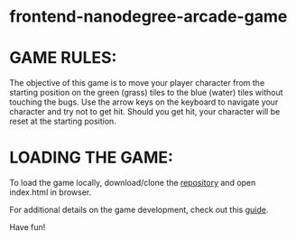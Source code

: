 frontend-nanodegree-arcade-game
===============================

GAME RULES:
===========

The objective of this game is to move your player character from the starting
position on the green (grass) tiles to the blue (water) tiles without touching
the bugs.  Use the arrow keys on the keyboard to navigate your character and 
try not to get hit.  Should you get hit, your character will be reset at the 
starting position.

LOADING THE GAME:
=================
To load the game locally, download/clone the [repository](https://github.com/evaspaceman/frontend-nanodegree-arcade-game.git) and open index.html
in browser. 

For additional details on the game development, check out this [guide](https://docs.google.com/document/d/1v01aScPjSWCCWQLIpFqvg3-vXLH2e8_SZQKC8jNO0Dc/pub?embedded=true).

Have fun!